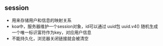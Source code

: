 
## session 
- 用来存储用户和信息的映射关系
- koa中，服务器维护一个session对象，id可以通过 uuid包 uuid.v4() 随机生成一个唯一标识富符作为key，对应用户信息
- 不能持久化，浏览器关闭链接就会被清空